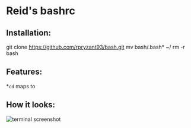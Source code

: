 Reid's bashrc
============

## Installation:
  git clone https://github.com/rpryzant93/bash.git
  mv bash/.bash* ~/
  rm -r bash




## Features:
*`cd` maps to 


## How it looks:
![terminal screenshot](http://i.imgur.com/OG7flnk.png)
